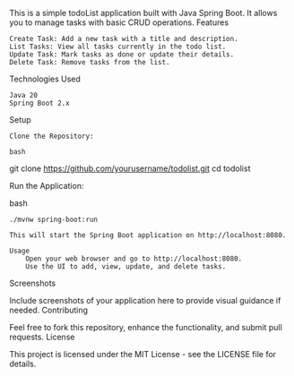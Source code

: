 This is a simple todoList application built with Java Spring Boot. It allows you to manage tasks with basic CRUD operations.
Features

    Create Task: Add a new task with a title and description.
    List Tasks: View all tasks currently in the todo list.
    Update Task: Mark tasks as done or update their details.
    Delete Task: Remove tasks from the list.

Technologies Used

    Java 20
    Spring Boot 2.x

Setup

    Clone the Repository:

    bash

git clone https://github.com/yourusername/todolist.git
cd todolist

Run the Application:

bash

    ./mvnw spring-boot:run

    This will start the Spring Boot application on http://localhost:8080.

    Usage
        Open your web browser and go to http://localhost:8080.
        Use the UI to add, view, update, and delete tasks.

Screenshots

Include screenshots of your application here to provide visual guidance if needed.
Contributing

Feel free to fork this repository, enhance the functionality, and submit pull requests.
License

This project is licensed under the MIT License - see the LICENSE file for details.
